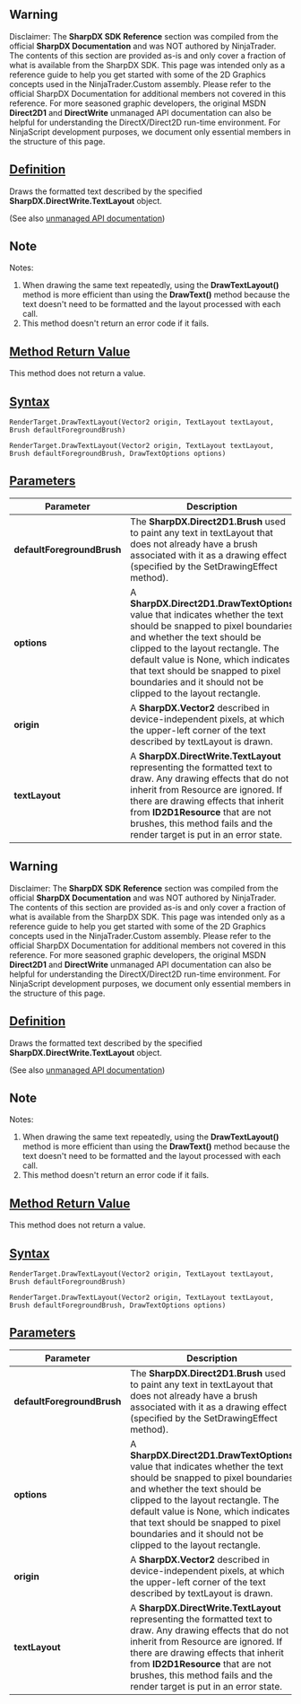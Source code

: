 ## Warning

Disclaimer: The **SharpDX SDK Reference** section was compiled from the official **SharpDX Documentation** and was NOT authored by NinjaTrader. The contents of this section are provided as-is and only cover a fraction of what is available from the SharpDX SDK. This page was intended only as a reference guide to help you get started with some of the 2D Graphics concepts used in the NinjaTrader.Custom assembly. Please refer to the official SharpDX Documentation for additional members not covered in this reference. For more seasoned graphic developers, the original MSDN **Direct2D1** and **DirectWrite** unmanaged API documentation can also be helpful for understanding the DirectX/Direct2D run-time environment. For NinjaScript development purposes, we document only essential members in the structure of this page.

## [Definition](https://developer.ninjatrader.com/docs/desktop/sharpdx_direct2d1_rendertarget_drawtextlayout\#definition)

Draws the formatted text described by the specified **SharpDX.DirectWrite.TextLayout** object.

(See also [unmanaged API documentation](http://msdn.microsoft.com/en-us/library/dd371913.aspx))

## Note

Notes:

1. When drawing the same text repeatedly, using the **DrawTextLayout()** method is more efficient than using the **DrawText()** method because the text doesn't need to be formatted and the layout processed with each call.
2. This method doesn't return an error code if it fails.

## [Method Return Value](https://developer.ninjatrader.com/docs/desktop/sharpdx_direct2d1_rendertarget_drawtextlayout\#method-return-value)

This method does not return a value.

## [Syntax](https://developer.ninjatrader.com/docs/desktop/sharpdx_direct2d1_rendertarget_drawtextlayout\#syntax)

`RenderTarget.DrawTextLayout(Vector2 origin, TextLayout textLayout, Brush defaultForegroundBrush)`

`RenderTarget.DrawTextLayout(Vector2 origin, TextLayout textLayout, Brush defaultForegroundBrush, DrawTextOptions options)`

## [Parameters](https://developer.ninjatrader.com/docs/desktop/sharpdx_direct2d1_rendertarget_drawtextlayout\#parameters)

| Parameter | Description |
| --- | --- |
| **defaultForegroundBrush** | The **SharpDX.Direct2D1.Brush** used to paint any text in textLayout that does not already have a brush associated with it as a drawing effect (specified by the SetDrawingEffect method). |
| **options** | A **SharpDX.Direct2D1.DrawTextOptions** value that indicates whether the text should be snapped to pixel boundaries and whether the text should be clipped to the layout rectangle. The default value is None, which indicates that text should be snapped to pixel boundaries and it should not be clipped to the layout rectangle. |
| **origin** | A **SharpDX.Vector2** described in device-independent pixels, at which the upper-left corner of the text described by textLayout is drawn. |
| **textLayout** | A **SharpDX.DirectWrite.TextLayout** representing the formatted text to draw. Any drawing effects that do not inherit from Resource are ignored. If there are drawing effects that inherit from **ID2D1Resource** that are not brushes, this method fails and the render target is put in an error state. |

## Warning

Disclaimer: The **SharpDX SDK Reference** section was compiled from the official **SharpDX Documentation** and was NOT authored by NinjaTrader. The contents of this section are provided as-is and only cover a fraction of what is available from the SharpDX SDK. This page was intended only as a reference guide to help you get started with some of the 2D Graphics concepts used in the NinjaTrader.Custom assembly. Please refer to the official SharpDX Documentation for additional members not covered in this reference. For more seasoned graphic developers, the original MSDN **Direct2D1** and **DirectWrite** unmanaged API documentation can also be helpful for understanding the DirectX/Direct2D run-time environment. For NinjaScript development purposes, we document only essential members in the structure of this page.

## [Definition](https://developer.ninjatrader.com/docs/desktop/sharpdx_direct2d1_rendertarget_drawtextlayout\#definition)

Draws the formatted text described by the specified **SharpDX.DirectWrite.TextLayout** object.

(See also [unmanaged API documentation](http://msdn.microsoft.com/en-us/library/dd371913.aspx))

## Note

Notes:

1. When drawing the same text repeatedly, using the **DrawTextLayout()** method is more efficient than using the **DrawText()** method because the text doesn't need to be formatted and the layout processed with each call.
2. This method doesn't return an error code if it fails.

## [Method Return Value](https://developer.ninjatrader.com/docs/desktop/sharpdx_direct2d1_rendertarget_drawtextlayout\#method-return-value)

This method does not return a value.

## [Syntax](https://developer.ninjatrader.com/docs/desktop/sharpdx_direct2d1_rendertarget_drawtextlayout\#syntax)

`RenderTarget.DrawTextLayout(Vector2 origin, TextLayout textLayout, Brush defaultForegroundBrush)`

`RenderTarget.DrawTextLayout(Vector2 origin, TextLayout textLayout, Brush defaultForegroundBrush, DrawTextOptions options)`

## [Parameters](https://developer.ninjatrader.com/docs/desktop/sharpdx_direct2d1_rendertarget_drawtextlayout\#parameters)

| Parameter | Description |
| --- | --- |
| **defaultForegroundBrush** | The **SharpDX.Direct2D1.Brush** used to paint any text in textLayout that does not already have a brush associated with it as a drawing effect (specified by the SetDrawingEffect method). |
| **options** | A **SharpDX.Direct2D1.DrawTextOptions** value that indicates whether the text should be snapped to pixel boundaries and whether the text should be clipped to the layout rectangle. The default value is None, which indicates that text should be snapped to pixel boundaries and it should not be clipped to the layout rectangle. |
| **origin** | A **SharpDX.Vector2** described in device-independent pixels, at which the upper-left corner of the text described by textLayout is drawn. |
| **textLayout** | A **SharpDX.DirectWrite.TextLayout** representing the formatted text to draw. Any drawing effects that do not inherit from Resource are ignored. If there are drawing effects that inherit from **ID2D1Resource** that are not brushes, this method fails and the render target is put in an error state. |